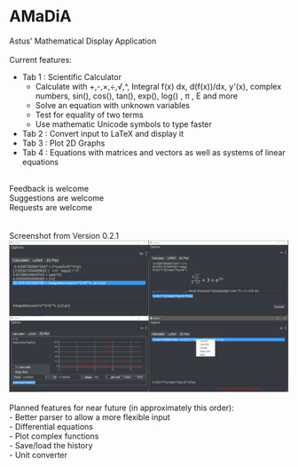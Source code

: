 # AMaDiA
Astus' Mathematical Display Application<br/><br/>
Current features:<br/>
 * Tab 1 : Scientific Calculator<br/>
   * Calculate with +,-,×,÷,√,^, Integral f(x) dx, d(f(x))/dx, y'(x), complex numbers, sin(), cos(), tan(), exp(), log() , π , E and more<br/>
   * Solve an equation with unknown variables<br/>
   * Test for equality of two terms<br/>
   * Use mathematic Unicode symbols to type faster<br/>
 * Tab 2 : Convert input to LaTeX and display it<br/>
 * Tab 3 : Plot 2D Graphs<br/>
 * Tab 4 : Equations with matrices and vectors as well as systems of linear equations <br/>
<br/>
Feedback is welcome<br/>
Suggestions are welcome<br/>
Requests are welcome<br/>
<br/><br/>
Screenshot from Version 0.2.1<br/>
<img src="/AMaDiA v0.2.1 Demo.png" alt="Demo Picture"/>
<br/><br/>
Planned features for near future (in approximately this order):<br/>
- Better parser to allow a more flexible input<br/>
- Differential equations<br/>
- Plot complex functions<br/>
- Save/load the history<br/>
- Unit converter<br/>
